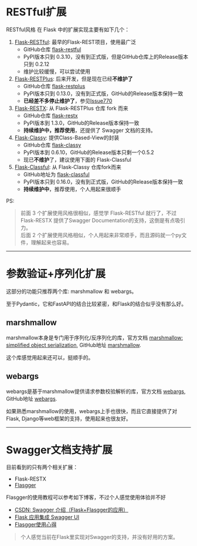 
# RESTful扩展

RESTful风格 在 Flask 中的扩展实现主要有如下几个：
1. [Flask-RESTful](https://flask-restful.readthedocs.io/en/latest/index.html): 最早的Flask-REST项目，使用最广泛
   + GitHub仓库 [flask-restful](https://github.com/flask-restful/flask-restful)
   + PyPI版本只到 0.3.10，没有到正式版，但是GitHub仓库上的Release版本只到 0.2.12
   + 维护比较缓慢，可以尝试使用
2. [Flask-RESTPlus](https://flask-restplus.readthedocs.io/en/latest/): 后来开发，但是现在已经**不维护了**
   + GitHub仓库 [flask-restplus](https://github.com/noirbizarre/flask-restplus)
   + PyPI版本只到 0.13.0，没有到正式版，GitHub的Release版本保持一致
   + **已经差不多停止维护了**，参见[Issue770](https://github.com/noirbizarre/flask-restplus/issues/770)
3. [Flask-RESTX](https://flask-restx.readthedocs.io/en/latest/): 从 Flask-RESTPlus 仓库 fork 而来
   + GitHub仓库 [flask-restx](https://github.com/python-restx/flask-restx)
   + PyPI版本到 1.3.0，GitHub的Release版本保持一致
   + **持续维护中，推荐使用**，还提供了 Swagger 文档的支持。
4. [Flask-Classy](https://pythonhosted.org/Flask-Classy/): 提供Class-Based-View的封装
   + GitHub仓库 [flask-classy](https://github.com/apiguy/flask-classy)
   + PyPI版本到 0.6.10，GitHub的Release版本只剩一个0.5.2
   + 现已**不维护**了，建议使用下面的 Flask-Classful
5. [Flask-Classful](https://flask-classful.readthedocs.io/en/latest/): 从 Flask-Classy 仓库fork而来
   + GitHub地址为 [flask-classful](https://github.com/pallets-eco/flask-classful)
   + PyPI版本只到 0.16.0，没有到正式版，GitHub的Release版本保持一致
   + **持续维护中**，推荐使用，个人用起来很顺手

PS:
> 前面 3 个扩展使用风格很相似，感觉学 Flask-RESTful 就行了，不过 Flask-RESTX 提供了Swagger Documentation的支持，这倒是有点吸引力。   
> 后面 2 个扩展使用风格相似，个人用起来非常顺手，而且源码就一个py文件，理解起来也容易。

------
# 参数验证+序列化扩展
这部分的功能只推荐两个库: marshmallow 和 webargs。

至于Pydantic，它和FastAPI的结合比较紧密，和Flask的结合似乎没有那么好。

## marshmallow

marshmallow本身是专门用于序列化/反序列化的库，官方文档 [marshmallow: simplified object serialization](https://marshmallow.readthedocs.io/en/stable/),
GitHub地址 [marshmallow](https://github.com/marshmallow-code/marshmallow).

这个库感觉用起来还可以，挺顺手的。

## webargs

webargs是基于marshmallow提供请求参数校验解析的库，官方文档 [webargs](https://webargs.readthedocs.io/en/latest/index.html), GitHub地址 [webargs](https://github.com/marshmallow-code/webargs).

如果熟悉marshmallow的使用，webargs上手也很快，而且它直接提供了对 Flask, Django等web框架的支持，使用起来也很友好。


------
# Swagger文档支持扩展

目前看到的只有两个相关扩展：
+ Flask-RESTX
+ [Flasgger](https://github.com/flasgger/flasgger)

Flasgger的使用教程可以参考如下博客，不过个人感觉使用体验并不好
+ [CSDN: Swagger 介绍（Flask+Flasgger的应用）](https://blog.csdn.net/weixin_44597347/article/details/135135476)
+ [Flask 应用集成 Swagger UI](https://yanbin.blog/flask-integrate-with-swagger-ui/)
+ [Flasgger使用心得](https://changsiyuan.github.io/2017/05/20/2017-5-20-flasgger/)

> 个人感觉当前在Flask里实现对Swagger的支持，并没有好用的方案。



